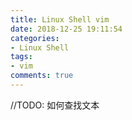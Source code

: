 ```yaml
---
title: Linux Shell vim
date: 2018-12-25 19:11:54
categories:
- Linux Shell
tags:
- vim
comments: true
---
```


//TODO: 如何查找文本
